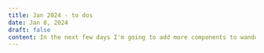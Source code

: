 ```yaml
---
title: Jan 2024 - to dos
date: Jan 8, 2024
draft: false
content: In the next few days I'm going to add more components to wando-ui, update the build processes in go-forth 2.0, finalize the design for a client's site, and write some notes! ⚙️
---
```

